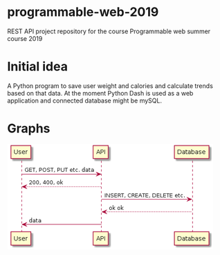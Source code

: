 # programmable-web-2019
REST API project repository for the course Programmable web summer course 2019

# Initial idea

A Python program to save user weight and calories and calculate trends based on that data.
At the moment Python Dash is used as a web application and connected database might be mySQL.

# Graphs
![alt text](/docs/initial_idea.png)